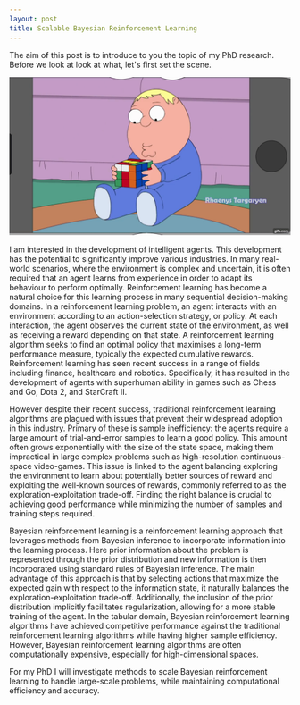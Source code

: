 ```yaml
---
layout: post
title: Scalable Bayesian Reinforcement Learning
---
```

The aim of this post is to introduce to you the topic of my PhD research. Before we look at look at what, let's first set the scene. 

![An Intelligent Agent.](https://raw.githubusercontent.com/ConnorWatts/ConnorWatts.github.io/master/Rubiks.gif)


I am interested in the development of intelligent agents. This development has the potential to significantly improve various industries. In many real-world scenarios, where the environment is complex and uncertain, it is often required that an agent learns from experience in order to adapt its behaviour to perform optimally. Reinforcement learning has become a natural choice for this learning process in many sequential decision-making domains. In a reinforcement learning problem, an agent interacts with an environment according to an action-selection strategy, or policy. At each interaction, the agent observes the current state of the environment, as well as receiving a reward depending on that state. A reinforcement learning algorithm seeks to find an optimal policy that maximises a long-term performance measure, typically the expected cumulative rewards. Reinforcement learning has seen recent success in a range of fields including finance, healthcare and robotics. Specifically, it has resulted in the development of agents with superhuman ability in games such as Chess and Go, Dota 2, and StarCraft II.

However despite their recent success, traditional reinforcement learning algorithms are plagued with issues that prevent their widespread adoption in this industry. Primary of these is sample inefficiency: the agents require a large amount of trial-and-error samples to learn a good policy. This amount often grows exponentially with the size of the state space, making them impractical in large complex problems such as high-resolution continuous-space video-games. This issue is linked to the agent balancing exploring the environment to learn about potentially better sources of reward and exploiting the well-known sources of rewards, commonly referred to as the exploration-exploitation trade-off. Finding the right balance is crucial to achieving good performance while minimizing the number of samples and training steps required.

Bayesian reinforcement learning is a reinforcement learning approach that leverages methods from Bayesian inference to incorporate information into the learning process. Here prior information about the problem is represented through the prior distribution and new information is then incorporated using standard rules of Bayesian inference. The main advantage of this approach is that by selecting actions that maximize the expected gain with respect to the information state, it naturally balances the exploration-exploitation trade-off. Additionally, the inclusion of the prior distribution implicitly facilitates regularization, allowing for a more stable training of the agent. In the tabular domain, Bayesian reinforcement learning algorithms have achieved competitive performance against the traditional reinforcement learning algorithms while having higher sample efficiency. However, Bayesian reinforcement learning algorithms are often computationally expensive, especially for high-dimensional spaces. 

For my PhD I will investigate methods to scale Bayesian reinforcement learning to handle large-scale problems, while maintaining computational efficiency and accuracy. 